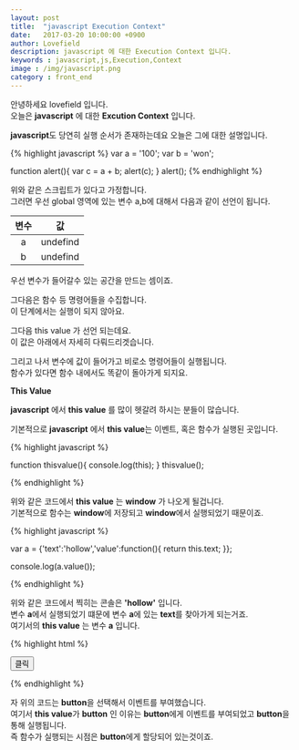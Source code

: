 ```yaml
---
layout: post
title:  "javascript Execution Context"
date:   2017-03-20 10:00:00 +0900
author: Lovefield
description: javascript 에 대한 Execution Context 입니다.
keywords : javascript,js,Execution,Context
image : /img/javascript.png
category : front_end
---
```


안녕하세요 lovefield 입니다.<br>
오늘은 <strong>javascript</strong> 에 대한 <strong class="blue">Excution Context</strong> 입니다.

<strong>javascript</strong>도 당연히 실행 순서가 존재하는데요 오늘은 그에 대한 설명입니다.

{% highlight javascript %}
var a = '100';
var b = 'won';

function alert(){
	var c = a + b;
	alert(c);
}
alert();
{% endhighlight %}

위와 같은 스크립트가 있다고 가정합니다.<br>
그러면 우선 global 영역에 있는 변수 a,b에 대해서 다음과 같이 선언이 됩니다.

|변수|값|
|:-:|:-:|
|a|undefind|
|b|undefind|

우선 변수가 들어갈수 있는 공간을 만드는 셈이죠.

그다음은 함수 등 명령어들을 수집합니다.<br>
이 단계에서는 실행이 되지 않아요.

그다음 this value 가 선언 되는데요.<br>
이 값은 아래에서 자세히 다뤄드리겟습니다.

그리고 나서 변수에 값이 들어가고 비로소 명령어들이 실행됩니다.<br>
함수가 있다면 함수 내에서도 똑같이 돌아가게 되지요.

<div class="emp20"></div>
<p class="h2"><strong>This Value</strong></p>


<strong>javascript</strong> 에서 <strong class="blue">this value</strong> 를 많이 헷갈려 하시는 분들이 많습니다.

기본적으로 <strong>javascript</strong> 에서 <strong class="blue">this value</strong>는 이벤트, 혹은 함수가 실행된 곳입니다.

{% highlight javascript %}

function thisvalue(){
	console.log(this);
}
thisvalue();

{% endhighlight %}

위와 같은 코드에서 <strong class="blue">this value</strong> 는 <strong>window</strong> 가 나오게 될겁니다.<br>
기본적으로 함수는 <strong>window</strong>에 저장되고 <strong>window</strong>에서 실행되었기 때문이죠.

<div class="emp20"></div>
{% highlight javascript %}

var a = {'text':'hollow','value':function(){
	return this.text;
}};

console.log(a.value());

{% endhighlight %}

위와 같은 코드에서 찍히는 콘솔은 <strong>'hollow'</strong> 입니다.<br>
변수 <strong>a</strong>에서 실행되었기 떄문에 변수 <strong>a</strong>에 있는 <strong>text</strong>를 찾아가게 되는거죠.<br>
여기서의 <strong class="blue">this value</strong> 는 변수 <strong>a</strong> 입니다.

<div class="emp20"></div>
{% highlight html %}
<!DOCTYPE html>
<html lang="ko">
<head>
	<meta charset="utf-8">
	<title>html5</title>
</head>
<body>
<div class="wrap">

<button>클릭</button>

</div>
<script>

var button = document.querySelector('button');

button.addEventListener('click',function(){
	console.log(this);
});

</script>
</body>
</html>
{% endhighlight %}

자 위의 코드는 <strong>button</strong>을 선택해서 이벤트를 부여했습니다.<br>
여기서 <strong class="blue">this value</strong>가 <strong>button</strong> 인 이유는 <strong>button</strong>에게 이벤트를 부여되었고 <strong>button</strong>을 통해 실행됩니다.<br>
즉 함수가 실행되는 시점은 <strong>button</strong>에게 할당되어 있는것이죠.